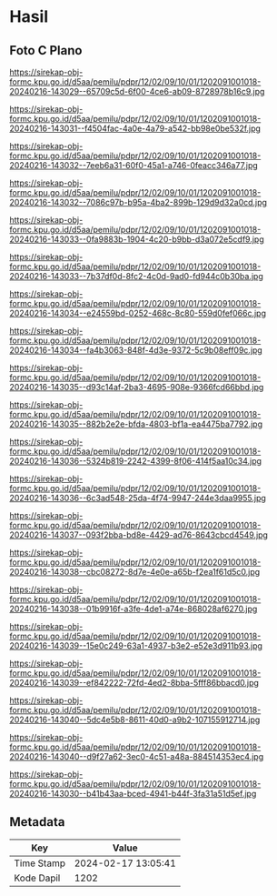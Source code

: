 # Hasil

## Foto C Plano

https://sirekap-obj-formc.kpu.go.id/d5aa/pemilu/pdpr/12/02/09/10/01/1202091001018-20240216-143029--65709c5d-6f00-4ce6-ab09-8728978b16c9.jpg

https://sirekap-obj-formc.kpu.go.id/d5aa/pemilu/pdpr/12/02/09/10/01/1202091001018-20240216-143031--f4504fac-4a0e-4a79-a542-bb98e0be532f.jpg

https://sirekap-obj-formc.kpu.go.id/d5aa/pemilu/pdpr/12/02/09/10/01/1202091001018-20240216-143032--7eeb6a31-60f0-45a1-a746-0feacc346a77.jpg

https://sirekap-obj-formc.kpu.go.id/d5aa/pemilu/pdpr/12/02/09/10/01/1202091001018-20240216-143032--7086c97b-b95a-4ba2-899b-129d9d32a0cd.jpg

https://sirekap-obj-formc.kpu.go.id/d5aa/pemilu/pdpr/12/02/09/10/01/1202091001018-20240216-143033--0fa9883b-1904-4c20-b9bb-d3a072e5cdf9.jpg

https://sirekap-obj-formc.kpu.go.id/d5aa/pemilu/pdpr/12/02/09/10/01/1202091001018-20240216-143033--7b37df0d-8fc2-4c0d-9ad0-fd944c0b30ba.jpg

https://sirekap-obj-formc.kpu.go.id/d5aa/pemilu/pdpr/12/02/09/10/01/1202091001018-20240216-143034--e24559bd-0252-468c-8c80-559d0fef066c.jpg

https://sirekap-obj-formc.kpu.go.id/d5aa/pemilu/pdpr/12/02/09/10/01/1202091001018-20240216-143034--fa4b3063-848f-4d3e-9372-5c9b08eff09c.jpg

https://sirekap-obj-formc.kpu.go.id/d5aa/pemilu/pdpr/12/02/09/10/01/1202091001018-20240216-143035--d93c14af-2ba3-4695-908e-9366fcd66bbd.jpg

https://sirekap-obj-formc.kpu.go.id/d5aa/pemilu/pdpr/12/02/09/10/01/1202091001018-20240216-143035--882b2e2e-bfda-4803-bf1a-ea4475ba7792.jpg

https://sirekap-obj-formc.kpu.go.id/d5aa/pemilu/pdpr/12/02/09/10/01/1202091001018-20240216-143036--5324b819-2242-4399-8f06-414f5aa10c34.jpg

https://sirekap-obj-formc.kpu.go.id/d5aa/pemilu/pdpr/12/02/09/10/01/1202091001018-20240216-143036--6c3ad548-25da-4f74-9947-244e3daa9955.jpg

https://sirekap-obj-formc.kpu.go.id/d5aa/pemilu/pdpr/12/02/09/10/01/1202091001018-20240216-143037--093f2bba-bd8e-4429-ad76-8643cbcd4549.jpg

https://sirekap-obj-formc.kpu.go.id/d5aa/pemilu/pdpr/12/02/09/10/01/1202091001018-20240216-143038--cbc08272-8d7e-4e0e-a65b-f2ea1f61d5c0.jpg

https://sirekap-obj-formc.kpu.go.id/d5aa/pemilu/pdpr/12/02/09/10/01/1202091001018-20240216-143038--01b9916f-a3fe-4de1-a74e-868028af6270.jpg

https://sirekap-obj-formc.kpu.go.id/d5aa/pemilu/pdpr/12/02/09/10/01/1202091001018-20240216-143039--15e0c249-63a1-4937-b3e2-e52e3d911b93.jpg

https://sirekap-obj-formc.kpu.go.id/d5aa/pemilu/pdpr/12/02/09/10/01/1202091001018-20240216-143039--ef842222-72fd-4ed2-8bba-5fff86bbacd0.jpg

https://sirekap-obj-formc.kpu.go.id/d5aa/pemilu/pdpr/12/02/09/10/01/1202091001018-20240216-143040--5dc4e5b8-8611-40d0-a9b2-107155912714.jpg

https://sirekap-obj-formc.kpu.go.id/d5aa/pemilu/pdpr/12/02/09/10/01/1202091001018-20240216-143040--d9f27a62-3ec0-4c51-a48a-884514353ec4.jpg

https://sirekap-obj-formc.kpu.go.id/d5aa/pemilu/pdpr/12/02/09/10/01/1202091001018-20240216-143030--b41b43aa-bced-4941-b44f-3fa31a51d5ef.jpg


## Metadata

| Key        | Value               |
| ---------- | ------------------- |
| Time Stamp | 2024-02-17 13:05:41 |
| Kode Dapil | 1202                |



